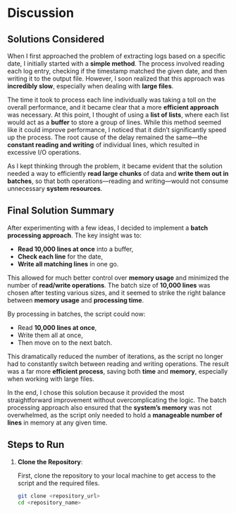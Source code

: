 # Discussion

## Solutions Considered

When I first approached the problem of extracting logs based on a specific date, I initially started with a **simple method**. The process involved reading each log entry, checking if the timestamp matched the given date, and then writing it to the output file. However, I soon realized that this approach was **incredibly slow**, especially when dealing with **large files**. 

The time it took to process each line individually was taking a toll on the overall performance, and it became clear that a more **efficient approach** was necessary. At this point, I thought of using a **list of lists**, where each list would act as a **buffer** to store a group of lines. While this method seemed like it could improve performance, I noticed that it didn’t significantly speed up the process. The root cause of the delay remained the same—the **constant reading and writing** of individual lines, which resulted in excessive I/O operations.

As I kept thinking through the problem, it became evident that the solution needed a way to efficiently **read large chunks** of data and **write them out in batches**, so that both operations—reading and writing—would not consume unnecessary **system resources**.

## Final Solution Summary

After experimenting with a few ideas, I decided to implement a **batch processing approach**. The key insight was to:

- **Read 10,000 lines at once** into a buffer,
- **Check each line** for the date,
- **Write all matching lines** in one go.

This allowed for much better control over **memory usage** and minimized the number of **read/write operations**. The batch size of **10,000 lines** was chosen after testing various sizes, and it seemed to strike the right balance between **memory usage** and **processing time**.

By processing in batches, the script could now:

- Read **10,000 lines at once**,
- Write them all at once,
- Then move on to the next batch.

This dramatically reduced the number of iterations, as the script no longer had to constantly switch between reading and writing operations. The result was a far more **efficient process**, saving both **time** and **memory**, especially when working with large files.

In the end, I chose this solution because it provided the most straightforward improvement without overcomplicating the logic. The batch processing approach also ensured that the **system’s memory** was not overwhelmed, as the script only needed to hold a **manageable number of lines** in memory at any given time.

## Steps to Run

1. **Clone the Repository**:
   
   First, clone the repository to your local machine to get access to the script and the required files.
   
   ```bash
   git clone <repository_url>
   cd <repository_name>
